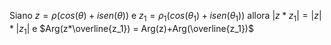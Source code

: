 Siano $z = \rho(cos(\theta)+isen(\theta))$ e $z_1 = \rho_1(cos(\theta_1)+isen(\theta_1))$ allora
		$|z*z_1| = |z|*|z_1|$ e $Arg(z*\overline{z_1}) = Arg(z)+Arg(\overline{z_1})$
